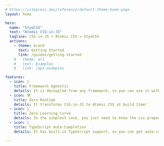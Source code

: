 ```yaml
---
# https://vitepress.dev/reference/default-theme-home-page
layout: home

hero:
  name: "StyoCSS"
  text: "Atomic CSS-in-JS"
  tagline: CSS-in-JS + Atomic CSS = StyoCSS
  actions:
    - theme: brand
      text: Getting Started
      link: /guides/getting-started
    # - theme: alt
    #   text: Examples
    #   link: /api-examples

features:
  - icon: 🥰
    title: Framework Agnostic
    details: It is decoupled from any framework, so you can use it with any framework!
  - icon: 🛠
    title: Zero Runtime
    details: It transforms CSS-in-JS to Atomic CSS at build time!
  - icon: 📖
    title: Zero Learning Curve
    details: In the simplest case, you just need to know the css property names!
  - icon: 🤖
    title: TypeScript Auto-Completion
    details: It has built-in TypeScript support, so you can get auto-completion!

---
```

